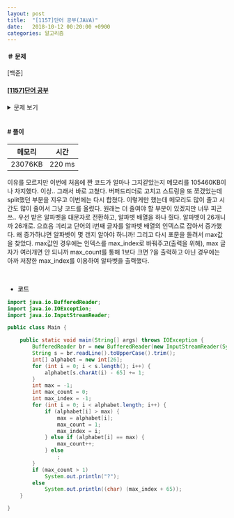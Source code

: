 ```yaml
---
layout: post
title:  "[1157]단어 공부(JAVA)"
date:   2018-10-12 00:20:00 +0900
categories: 알고리즘
---
```

#### ＃ 문제
[백준]
#### [[1157]단어 공부](https://www.acmicpc.net/problem/1157)  

<details><summary >문제 보기</summary>

<div id="problem-body">
<div class="col-md-12">
<section id="description">
<div class="headline">
<h5># 문제</h5>
</div>
<div style="font-size:small; line-height:30px;" id="problem_description">
<p>알파벳 대소문자로 된 단어가 주어지면, 이 단어에서 가장 많이 사용된 알파벳이 무엇인지 알아내는 프로그램을 작성하시오. 단, 대문자와 소문자를 구분하지 않는다.</p><br>

</div>
</section>
</div>
<div class="col-md-12">
<section id="input">
<div class="headline">
<h5># 입력</h5>
</div>
<div style="font-size:small; line-height:30px;" id="problem_input">
<p>첫째 줄에 알파벳 대소문자로 이루어진 단어가 주어진다. 주어지는 단어의 길이는 1,000,000을 넘지 않는다.</p><br>

</div>
</section>
</div>

<div class="col-md-12">
<section id="output">
<div class="headline">
<h5># 출력</h5>
</div>
<div style="font-size:small; line-height:30px;" id="problem_output">
<p># 첫째 줄에 이 단어에서 가장 많이 사용된 알파벳을 대문자로 출력한다. 단, 가장 많이 사용된 알파벳이 여러 개 존재하는 경우에는 ?를 출력한다.</p>
<br>
</div>
</section>
</div>

</div>
</section>
</div>
</div>

</details>  

<br>  

#### # 풀이 ####  

| 메모리 | 시간 |
|-------|------|
| 23076KB | 220 ms |


이유를 모르지만 이번에 처음에 짠 코드가 얼마나 그지같았는지 메모리를 105460KB이나 차지했다. 이상.. 그래서 바로 고쳤다. 버퍼드리더로 고치고 스트링을 또 쪼갰었는데 split했던 부분을 지우고 이번에는 다시 합쳤다. 이렇게만 했는데 메모리도 많이 줄고 시간도 많이 줄어서 그냥 코드를 올렸다. 원래는 더 줄여야 할 부분이 있겠지만 너무 피곤쓰.. 우선 받은 알파벳을 대문자로 전환하고, 알파벳 배열을 하나 줬다. 알파벳이 26개니까 26개로. 으흐음 긔리고 단어의 i번째 글자를 알파벳 배열의 인덱스로 잡아서 증가했다. 왜 증가하냐면 알파벳이 몇 갠지 알아야 하니까! 그리고 다시 포문을 돌려서 max값을 찾았다. max값인 경우에는 인덱스를 max_index로 바꿔주고(출력을 위해), max 글자가 여러개면 안 되니까 max_count를 통해 1보다 크면 ?을 출력하고 아닌 경우에는 아까 저장한 max_index를 이용하여 알파벳을 출력했다.  

 <br>  

- **코드**


```java
import java.io.BufferedReader;
import java.io.IOException;
import java.io.InputStreamReader;

public class Main {

	public static void main(String[] args) throws IOException {
		BufferedReader br = new BufferedReader(new InputStreamReader(System.in));
		String s = br.readLine().toUpperCase().trim();
		int[] alphabet = new int[26];
		for (int i = 0; i < s.length(); i++) {
			alphabet[s.charAt(i) - 65] += 1;
		}
		int max = -1;
		int max_count = 0;
		int max_index = -1;
		for (int i = 0; i < alphabet.length; i++) {
			if (alphabet[i] > max) {
				max = alphabet[i];
				max_count = 1;
				max_index = i;
			} else if (alphabet[i] == max) {
				max_count++;
			} else
				;
		}
		if (max_count > 1)
			System.out.println("?");
		else
			System.out.println((char) (max_index + 65));
	}

}
```
